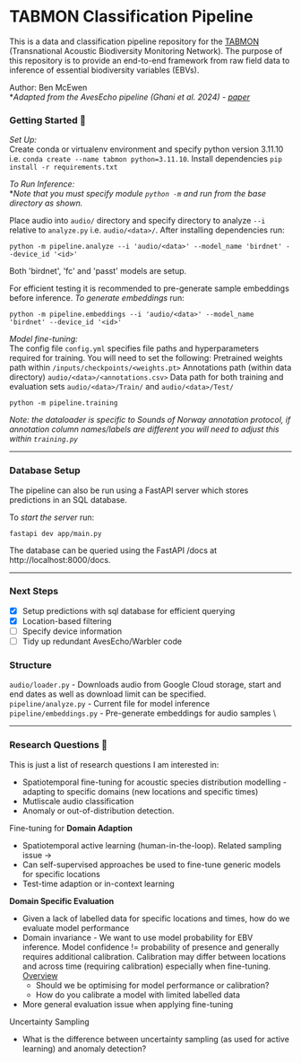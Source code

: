 # TABMON Classification Pipeline
This is a data and classification pipeline repository for the [TABMON](https://www.biodiversa.eu/2024/04/15/tabmon/) (Transnational Acoustic Biodiversity Monitoring Network). The purpose of this repository is to provide an end-to-end framework from raw field data to inference of essential biodiversity variables (EBVs).

Author: Ben McEwen \
**Adapted from the AvesEcho pipeline (Ghani et al. 2024) - [paper](https://arxiv.org/abs/2409.15383)*

### Getting Started 🌱
*Set Up:*\
Create conda or virtualenv environment and specify python version 3.11.10 i.e. `conda create --name tabmon python=3.11.10`.
Install dependencies `pip install -r requirements.txt`

*To Run Inference:*\
**Note that you must specify module `python -m` and run from the base directory as shown.*

Place audio into `audio/` directory and specify directory to analyze `--i` relative to `analyze.py` i.e. `audio/<data>/`.
After installing dependencies run:
```
python -m pipeline.analyze --i 'audio/<data>' --model_name 'birdnet' --device_id '<id>'
```
Both 'birdnet', 'fc' and 'passt' models are setup.

For efficient testing it is recommended to pre-generate sample embeddings before inference.
*To generate embeddings* run:
```
python -m pipeline.embeddings --i 'audio/<data>' --model_name 'birdnet' --device_id '<id>'
```

*Model fine-tuning:*\
The config file `config.yml` specifies file paths and hyperparameters required for training. You will need to set the following:
Pretrained weights path within `/inputs/checkpoints/<weights.pt>`
Annotations path (within data directory) `audio/<data>/<annotations.csv>`
Data path for both training and evaluation sets `audio/<data>/Train/` and `audio/<data>/Test/`

```
python -m pipeline.training
```

*Note: the dataloader is specific to Sounds of Norway annotation protocol, if annotation column names/labels are different you will need to adjust this within `training.py`*

---

### Database Setup
The pipeline can also be run using a FastAPI server which stores predictions in an SQL database.

To *start the server* run:
```
fastapi dev app/main.py
```
The database can be queried using the FastAPI /docs at http://localhost:8000/docs.

---

### Next Steps
- [X] Setup predictions with sql database for efficient querying
- [x] Location-based filtering
- [ ] Specify device information
- [ ] Tidy up redundant AvesEcho/Warbler code

### Structure
`audio/loader.py` - Downloads audio from Google Cloud storage, start and end dates as well as download limit can be specified. \
`pipeline/analyze.py` - Current file for model inference \
`pipeline/embeddings.py` - Pre-generate embeddings for audio samples \

---

### Research Questions 🚀
This is just a list of research questions I am interested in:
- Spatiotemporal fine-tuning for acoustic species distribution modelling - adapting to specific domains (new locations and specific times)
- Mutliscale audio classification
- Anomaly or out-of-distribution detection.

Fine-tuning for **Domain Adaption**
- Spatiotemporal active learning (human-in-the-loop). Related sampling issue ->
- Can self-supervised approaches be used to fine-tune generic models for specific locations
- Test-time adaption or in-context learning

**Domain Specific Evaluation**
- Given a lack of labelled data for specific locations and times, how do we evaluate model performance
- Domain invariance - We want to use model probability for EBV inference. Model confidence != probability of presence and generally requires additional calibration. Calibration may differ between locations and across time (requiring calibration) especially when fine-tuning. [Overview](https://scikit-learn.org/1.5/modules/calibration.html)
    - Should we be optimising for model performance or calibration?
    - How do you calibrate a model with limited labelled data
- More general evaluation issue when applying fine-tuning

Uncertainty Sampling
- What is the difference between uncertainty sampling (as used for active learning) and anomaly detection?